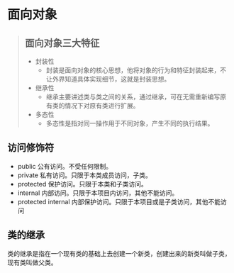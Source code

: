 # 面向对象

>## 面向对象三大特征
> * 封装性  
>   + 封装是面向对象的核心思想，他将对象的行为和特征封装起来，不让外界知道具体实现细节，这就是封装思想。 
> * 继承性  
>   + 继承主要讲述类与类之间的关系，通过继承，可在无需重新编写原有类的情况下对原有类进行扩展。  
> * 多态性  
>   + 多态性是指对同一操作用于不同对象，产生不同的执行结果。


## 访问修饰符
* public 公有访问。不受任何限制。
* private 私有访问。只限于本类成员访问，子类。
* protected 保护访问。只限于本类和子类访问。
* internal 内部访问。只限于本项目内访问，其他不能访问。
* protected internal 内部保护访问。只限于本项目或是子类访问，其他不能访问

## 类的继承
类的继承是指在一个现有类的基础上去创建一个新类，创建出来的新类叫做子类，现有类叫做父类。
